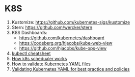 # K8S

1. Kustomize: https://github.com/kubernetes-sigs/kustomize
1. Stern: https://github.com/wercker/stern
1. K8S Dashboards:
   - https://github.com/kubernetes/dashboard
   - https://codeberg.org/hjacobs/kube-web-view
   - https://github.com/hjacobs/kube-ops-view
1. [kubectl cheatsheet](https://kubernetes.io/docs/reference/kubectl/cheatsheet/)
1. [How k8s schedualer works](https://opensource.com/article/20/11/kubernetes-scheduler)
1. [How to validate Kubernetes YAML files](https://itnext.io/how-to-validate-kubernetes-yaml-files-9a17b9a30f08)
1. [Validating Kubernetes YAML for best practice and policies](https://learnk8s.io/validating-kubernetes-yaml)
